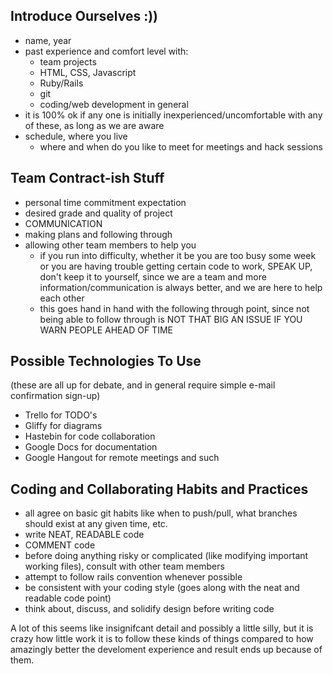 Introduce Ourselves :))
-----------------------

+ name, year
+ past experience and comfort level with:
	+ team projects
	+ HTML, CSS, Javascript
	+ Ruby/Rails
	+ git
	+ coding/web development in general
+ it is 100% ok if any one is initially inexperienced/uncomfortable with any of these, as long as we are aware
+ schedule, where you live
	+ where and when do you like to meet for meetings and hack sessions


Team Contract-ish Stuff
-----------------------

+ personal time commitment expectation
+ desired grade and quality of project
+ COMMUNICATION
+ making plans and following through
+ allowing other team members to help you
	+ if you run into difficulty, whether it be you are too busy some week or you are having trouble getting certain code to work, SPEAK UP, don't keep it to yourself, since we are a team and more information/communication is always better, and we are here to help each other
	+ this goes hand in hand with the following through point, since not being able to follow through is NOT THAT BIG AN ISSUE IF YOU WARN PEOPLE AHEAD OF TIME


Possible Technologies To Use
----------------------------

(these are all up for debate, and in general require simple e-mail confirmation sign-up)
+ Trello for TODO's
+ Gliffy for diagrams
+ Hastebin for code collaboration
+ Google Docs for documentation
+ Google Hangout for remote meetings and such


Coding and Collaborating Habits and Practices
---------------------------------------------

+ all agree on basic git habits like when to push/pull, what branches should exist at any given time, etc.
+ write NEAT, READABLE code
+ COMMENT code
+ before doing anything risky or complicated (like modifying important working files), consult with other team members
+ attempt to follow rails convention whenever possible
+ be consistent with your coding style (goes along with the neat and readable code point)
+ think about, discuss, and solidify design before writing code


A lot of this seems like insignifcant detail and possibly a little silly, but it is crazy how little work it is to follow these kinds of things compared to how amazingly better the develoment experience and result ends up because of them.